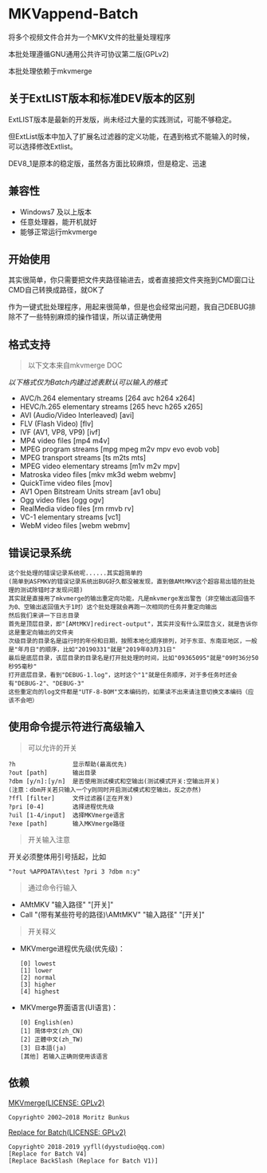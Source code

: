 # MKVappend-Batch
将多个视频文件合并为一个MKV文件的批量处理程序

本批处理遵循GNU通用公共许可协议第二版(GPLv2)

本批处理依赖于mkvmerge

## 关于ExtLIST版本和标准DEV版本的区别
ExtLIST版本是最新的开发版，尚未经过大量的实践测试，可能不够稳定。

但ExtList版本中加入了扩展名过滤器的定义功能，在遇到格式不能输入的时候，可以选择修改Extlist。

DEV8_1是原本的稳定版，虽然各方面比较麻烦，但是稳定、迅速

## 兼容性
* Windows7 及以上版本
* 任意处理器，能开机就好
* 能够正常运行mkvmerge

## 开始使用
其实很简单，你只需要把文件夹路径输进去，或者直接把文件夹拖到CMD窗口让CMD自己转换成路径，就OK了

作为一键式批处理程序，用起来很简单，但是也会经常出问题，我自己DEBUG排除不了一些特别麻烦的操作错误，所以请正确使用

## 格式支持
> 以下文本来自mkvmerge DOC

*以下格式仅为Batch内建过滤表默认可以输入的格式*
* AVC/h.264 elementary streams [264 avc h264 x264]
* HEVC/h.265 elementary streams [265 hevc h265 x265]
* AVI (Audio/Video Interleaved) [avi]
* FLV (Flash Video) [flv]
* IVF (AV1, VP8, VP9) [ivf]
* MP4 video files [mp4 m4v]
* MPEG program streams [mpg mpeg m2v mpv evo evob vob]
* MPEG transport streams [ts m2ts mts]
* MPEG video elementary streams [m1v m2v mpv]
* Matroska video files [mkv mk3d webm webmv]
* QuickTime video files [mov]
* AV1 Open Bitstream Units stream [av1 obu]
* Ogg video files [ogg ogv]
* RealMedia video files [rm rmvb rv]
* VC-1 elementary streams [vc1]
* WebM video files [webm webmv]

## 错误记录系统
    这个批处理的错误记录系统呢......其实超简单的
    (简单到ASFMKV的错误记录系统出BUG好久都没被发现，直到做AMtMKV这个超容易出错的批处理的测试除错时才发现问题)
    其实就是直接用了mkvmerge的输出重定向功能，凡是mkvmerge发出警告（非空输出返回值不为0、空输出返回值大于1时）这个批处理就会再跑一次相同的任务并重定向输出
    然后我们来讲一下日志目录
    首先是顶层目录，即"[AMtMKV]redirect-output"，其实并没有什么深层含义，就是告诉你这是重定向输出的文件夹
    次级目录的目录名是运行时的年份和日期，按照本地化顺序排列，对于东亚、东南亚地区，一般是"年月日"的顺序，比如"20190331"就是"2019年03月31日"
    最后是底层目录，该层目录的目录名是打开批处理的时间，比如"09365095"就是"09时36分50秒95毫秒"
    打开底层目录，看到"DEBUG-1.log"，这时这个"1"就是任务顺序，对于多任务时还会有"DEBUG-2"、"DEBUG-3"
    这些重定向的log文件都是"UTF-8-BOM"文本编码的，如果读不出来请注意切换文本编码（应该不会吧）
    
## 使用命令提示符进行高级输入

> 可以允许的开关

    ?h                显示帮助(最高优先)
    ?out [path]       输出目录
    ?dbm [y/n]:[y/n]  是否使用测试模式和空输出(测试模式开关:空输出开关)
    (注意：dbm开关若只输入一个y则同时开启测试模式和空输出，反之亦然)
    ?ffl [filter]     文件过滤器(正在开发)
    ?pri [0-4]        选择进程优先级
    ?uil [1-4/input]  选择MKVmerge语言
    ?exe [path]       输入MKVmerge路径

> 开关输入注意

开关必须整体用引号括起，比如
    
    "?out %APPDATA%\test ?pri 3 ?dbm n:y"
    
> 通过命令行输入

* AMtMKV "输入路径" "[开关]"
* Call "(带有某些符号的路径)\AMtMKV" "输入路径" "[开关]"

> 开关释义

* MKVmerge进程优先级(优先级)：

      [0] lowest
      [1] lower
      [2] normal
      [3] higher
      [4] highest

* MKVmerge界面语言(UI语言)：
  
      [0] English(en)
      [1] 简体中文(zh_CN)
      [2] 正體中文(zh_TW)
      [3] 日本語(ja)
      [其他] 若输入正确则使用该语言

## 依赖
[MKVmerge(LICENSE: GPLv2)](https://mkvtoolnix.download/downloads.html)

    Copyright© 2002–2018 Moritz Bunkus
    
[Replace for Batch(LICENSE: GPLv2)](https://github.com/DYY-Studio/Replace_for_Batch)

    Copyright© 2018-2019 yyfll(dyystudio@qq.com)
    [Replace for Batch V4]
    [Replace BackSlash (Replace for Batch V1)]
    
